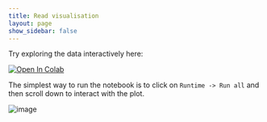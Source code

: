 ```yaml
---
title: Read visualisation
layout: page
show_sidebar: false
---
```



Try exploring the data interactively here:

[![Open In Colab](https://colab.research.google.com/assets/colab-badge.svg)](https://colab.research.google.com/github/CobiontID/CobiontID.github.io/blob/main/Readviz_demo.ipynb)

The simplest way to run the notebook is to click on `Runtime -> Run all` and then scroll down to interact with the plot.

![image](https://user-images.githubusercontent.com/10507101/214277601-9c4c1fd9-fd77-41fe-862d-932810451bfd.png)


